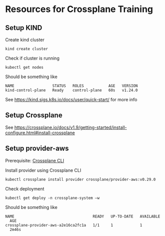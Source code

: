 # Resources for Crossplane Training

## Setup KIND

Create kind cluster

    kind create cluster

Check if cluster is running

    kubectl get nodes

Should be something like

```
NAME                 STATUS   ROLES           AGE   VERSION
kind-control-plane   Ready    control-plane   60s   v1.24.0
```

See https://kind.sigs.k8s.io/docs/user/quick-start/ for more info

## Setup Crossplane

See https://crossplane.io/docs/v1.9/getting-started/install-configure.html#install-crossplane

## Setup provider-aws

Prerequisite: [Crossplane CLI](https://crossplane.io/docs/v1.9/getting-started/install-configure.html#install-crossplane-cli)

Install provider using Crossplane CLI

    kubectl crossplane install provider crossplane/provider-aws:v0.29.0

Check deployment

    kubectl get deploy -n crossplane-system –w


Should be something like
```
NAME                                   READY   UP-TO-DATE   AVAILABLE   AGE
crossplane-provider-aws-a2e16ca2fc1a   1/1     1            1           2m46s
```
